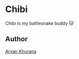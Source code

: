 # Chibi
 
Chibi is my battlesnake buddy 🐱

## Author

[Aryan Khurana](https://github.com/AryanK1511)
